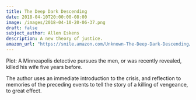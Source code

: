 ```yaml
---
title: The Deep Dark Descending
date: 2018-04-10T20:00:00-08:00
image: /images/2018-04-10-20-06-37.png
draft: false
subject_author: Allen Eskens
description: A new theory of justice.
amazon_url: "https://smile.amazon.com/Unknown-The-Deep-Dark-Descending/dp/B075RBSRT6/ref=tmm_aud_swatch_0?_encoding=UTF8&qid=&sr=&dpID=516ZGFwk%252BIL&preST=_SX342_QL70_&dpSrc=detail"
---
```

Plot: A Minneapolis detective pursues the men, or was recently revealed, killed his wife five years before.

The author uses an immediate introduction to the crisis, and reflection to memories of the preceding events to tell the story of a killing of vengeance, to great effect. 


